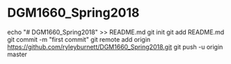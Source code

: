 # DGM1660_Spring2018
echo "# DGM1660_Spring2018" >> README.md
git init
git add README.md
git commit -m "first commit"
git remote add origin https://github.com/ryleyburnett/DGM1660_Spring2018.git
git push -u origin master
